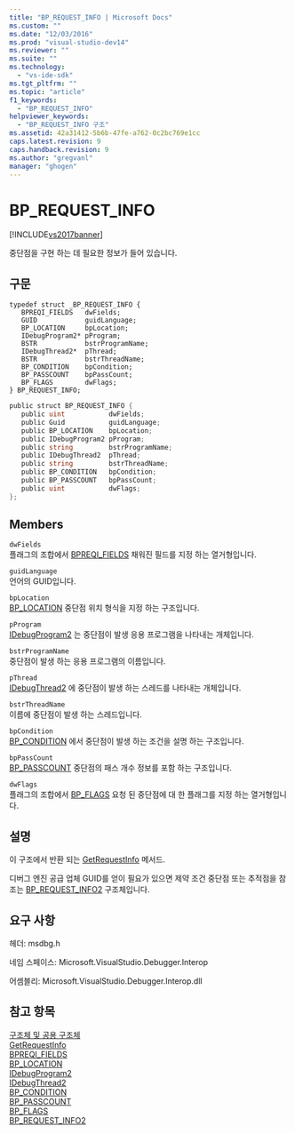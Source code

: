 ```yaml
---
title: "BP_REQUEST_INFO | Microsoft Docs"
ms.custom: ""
ms.date: "12/03/2016"
ms.prod: "visual-studio-dev14"
ms.reviewer: ""
ms.suite: ""
ms.technology: 
  - "vs-ide-sdk"
ms.tgt_pltfrm: ""
ms.topic: "article"
f1_keywords: 
  - "BP_REQUEST_INFO"
helpviewer_keywords: 
  - "BP_REQUEST_INFO 구조"
ms.assetid: 42a31412-5b6b-47fe-a762-0c2bc769e1cc
caps.latest.revision: 9
caps.handback.revision: 9
ms.author: "gregvanl"
manager: "ghogen"
---
```

# BP_REQUEST_INFO
[!INCLUDE[vs2017banner](../../../code-quality/includes/vs2017banner.md)]

중단점을 구현 하는 데 필요한 정보가 들어 있습니다.  
  
## 구문  
  
```cpp#  
typedef struct _BP_REQUEST_INFO {  
   BPREQI_FIELDS   dwFields;  
   GUID            guidLanguage;  
   BP_LOCATION     bpLocation;  
   IDebugProgram2* pProgram;  
   BSTR            bstrProgramName;  
   IDebugThread2*  pThread;  
   BSTR            bstrThreadName;  
   BP_CONDITION    bpCondition;  
   BP_PASSCOUNT    bpPassCount;  
   BP_FLAGS        dwFlags;  
} BP_REQUEST_INFO;  
```  
  
```c#  
public struct BP_REQUEST_INFO {  
   public uint           dwFields;  
   public Guid           guidLanguage;  
   public BP_LOCATION    bpLocation;  
   public IDebugProgram2 pProgram;  
   public string         bstrProgramName;  
   public IDebugThread2  pThread;  
   public string         bstrThreadName;  
   public BP_CONDITION   bpCondition;  
   public BP_PASSCOUNT   bpPassCount;  
   public uint           dwFlags;  
};  
```  
  
## Members  
 `dwFields`  
 플래그의 조합에서 [BPREQI\_FIELDS](../../../extensibility/debugger/reference/bpreqi-fields.md) 채워진 필드를 지정 하는 열거형입니다.  
  
 `guidLanguage`  
 언어의 GUID입니다.  
  
 `bpLocation`  
 [BP\_LOCATION](../../../extensibility/debugger/reference/bp-location.md) 중단점 위치 형식을 지정 하는 구조입니다.  
  
 `pProgram`  
 [IDebugProgram2](../../../extensibility/debugger/reference/idebugprogram2.md) 는 중단점이 발생 응용 프로그램을 나타내는 개체입니다.  
  
 `bstrProgramName`  
 중단점이 발생 하는 응용 프로그램의 이름입니다.  
  
 `pThread`  
 [IDebugThread2](../../../extensibility/debugger/reference/idebugthread2.md) 에 중단점이 발생 하는 스레드를 나타내는 개체입니다.  
  
 `bstrThreadName`  
 이름에 중단점이 발생 하는 스레드입니다.  
  
 `bpCondition`  
 [BP\_CONDITION](../../../extensibility/debugger/reference/bp-condition.md) 에서 중단점이 발생 하는 조건을 설명 하는 구조입니다.  
  
 `bpPassCount`  
 [BP\_PASSCOUNT](../../../extensibility/debugger/reference/bp-passcount.md) 중단점의 패스 개수 정보를 포함 하는 구조입니다.  
  
 `dwFlags`  
 플래그의 조합에서 [BP\_FLAGS](../../../extensibility/debugger/reference/bp-flags.md) 요청 된 중단점에 대 한 플래그를 지정 하는 열거형입니다.  
  
## 설명  
 이 구조에서 반환 되는 [GetRequestInfo](../../../extensibility/debugger/reference/idebugbreakpointrequest2-getrequestinfo.md) 메서드.  
  
 디버그 엔진 공급 업체 GUID를 얻이 필요가 있으면 제약 조건 중단점 또는 추적점을 참조는 [BP\_REQUEST\_INFO2](../../../extensibility/debugger/reference/bp-request-info2.md) 구조체입니다.  
  
## 요구 사항  
 헤더: msdbg.h  
  
 네임 스페이스: Microsoft.VisualStudio.Debugger.Interop  
  
 어셈블리: Microsoft.VisualStudio.Debugger.Interop.dll  
  
## 참고 항목  
 [구조체 및 공용 구조체](../../../extensibility/debugger/reference/structures-and-unions.md)   
 [GetRequestInfo](../../../extensibility/debugger/reference/idebugbreakpointrequest2-getrequestinfo.md)   
 [BPREQI\_FIELDS](../../../extensibility/debugger/reference/bpreqi-fields.md)   
 [BP\_LOCATION](../../../extensibility/debugger/reference/bp-location.md)   
 [IDebugProgram2](../../../extensibility/debugger/reference/idebugprogram2.md)   
 [IDebugThread2](../../../extensibility/debugger/reference/idebugthread2.md)   
 [BP\_CONDITION](../../../extensibility/debugger/reference/bp-condition.md)   
 [BP\_PASSCOUNT](../../../extensibility/debugger/reference/bp-passcount.md)   
 [BP\_FLAGS](../../../extensibility/debugger/reference/bp-flags.md)   
 [BP\_REQUEST\_INFO2](../../../extensibility/debugger/reference/bp-request-info2.md)